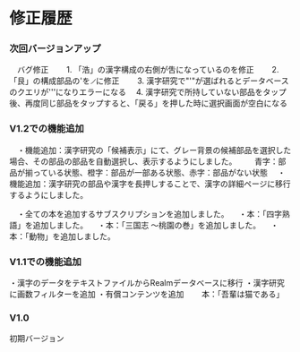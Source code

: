 # 修正履歴

### 次回バージョンアップ
 
　バグ修正
　　1. 「浩」の漢字構成の右側が吿になっているのを修正
　　2. 「艮」の構成部品の'を୵に修正
　　3. 漢字研究で"'"が選ばれるとデータベースのクエリが'''になりエラーになる
  　4. 漢字研究で所持していない部品をタップ後、再度同じ部品をタップすると、「戻る」を押した時に選択画面が空白になる
   

### V1.2での機能追加
　・機能追加：漢字研究の「候補表示」にて、グレー背景の候補部品を選択した場合、その部品の部品を自動選択し、表示するようにしました。
　　青字：部品が揃っている状態、橙字：部品が一部ある状態、赤字：部品がない状態
　・機能追加：漢字研究の部品や漢字を長押しすることで、漢字の詳細ページに移行するようにしました。

　・全ての本を追加するサブスクリプションを追加しました。
　・本：「四字熟語」を追加しました。
　・本：「三国志 〜桃園の巻」を追加しました。
　・本：「動物」を追加しました。

### V1.1での機能追加
 ・漢字のデータをテキストファイルからRealmデータベースに移行
 ・漢字研究に画数フィルターを追加
 ・有償コンテンツを追加
 　　本：「吾輩は猫である」

### V1.0
 初期バージョン
